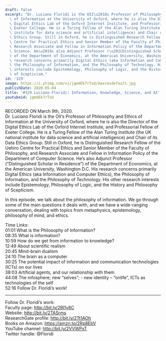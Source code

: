 ```yaml
---
draft: false
excerpt: "Dr. Luciano Floridi is the OII\u2018s Professor of Philosophy and Ethics\
  \ of Information at the University of Oxford, where he is also the Director of the\
  \ Digital Ethics Lab of the Oxford Internet Institute, and Professorial Fellow of\
  \ Exeter College. He is a Turing Fellow of the Alan Turing Institute (the UK national\
  \ institute for data science and artificial intelligence) and Chair of its Data\
  \ Ethics Group. Still in Oxford, he is Distinguished Research Fellow of the Uehiro\
  \ Centre for Practical Ethics and Senior Member of the Faculty of Philosophy, and\
  \ Research Associate and Fellow in Information Policy of the Department of Computer\
  \ Science. He\u2019s also Adjunct Professor (\u201CDistinguished Scholar in Residence\u201D\
  ) of the Department of Economics, at the American University, Washington D.C. His\
  \ research concerns primarily Digital Ethics (aka Information and Computer Ethics),\
  \ the Philosophy of Information, and the Philosophy of Technology. His other research\
  \ interests include Epistemology, Philosophy of Logic, and the History and Philosophy\
  \ of Scepticism."
id: '329'
image: https://i.ytimg.com/vi/jgmdEk7rTxU/maxresdefault.jpg
publishDate: 2020-05-04
title: '#329 Luciano Floridi: Information, Knowledge, Science, and AI'
youtubeid: jgmdEk7rTxU
---
```

RECORDED ON March 9th, 2020.  
Dr. Luciano Floridi is the OII‘s Professor of Philosophy and Ethics of Information at the University of Oxford, where he is also the Director of the Digital Ethics Lab of the Oxford Internet Institute, and Professorial Fellow of Exeter College. He is a Turing Fellow of the Alan Turing Institute (the UK national institute for data science and artificial intelligence) and Chair of its Data Ethics Group. Still in Oxford, he is Distinguished Research Fellow of the Uehiro Centre for Practical Ethics and Senior Member of the Faculty of Philosophy, and Research Associate and Fellow in Information Policy of the Department of Computer Science. He’s also Adjunct Professor (“Distinguished Scholar in Residence”) of the Department of Economics, at the American University, Washington D.C. His research concerns primarily Digital Ethics (aka Information and Computer Ethics), the Philosophy of Information, and the Philosophy of Technology. His other research interests include Epistemology, Philosophy of Logic, and the History and Philosophy of Scepticism.

In this episode, we talk about the philosophy of information. We go through some of the main questions it deals with, and we have a wide-ranging conversation, dealing with topics from metaphysics, epistemology, philosophy of mind, and ethics.

Time Links:  
01:01  What is the Philosophy of Information?  
08:35  What is information?  
10:59  How do we get from information to knowledge?  
12:49  About scientific realism  
20:45  Mind-brain dualism  
24:10  The brain as a computer  
30:25  The potential impact of information and communication technologies (ICTs) on our lives  
38:03  Artificial agents, and our relationship with them  
44:08  The infosphere; new “selves”; - new identity – “onlife”, ICTs as technologies of the self  
52:16  Follow Dr. Floridi’s work!

---

Follow Dr. Floridi’s work:  
Faculty page: http://bit.ly/2Rl1y8C  
Website: http://bit.ly/2TASrms  
ResearchGate profile: http://bit.ly/2Tt1AOh  
Books on Amazon: https://amzn.to/2Rp8EbV  
YouTube channel: http://bit.ly/2VVWPxT  
Twitter handle: @Floridi
